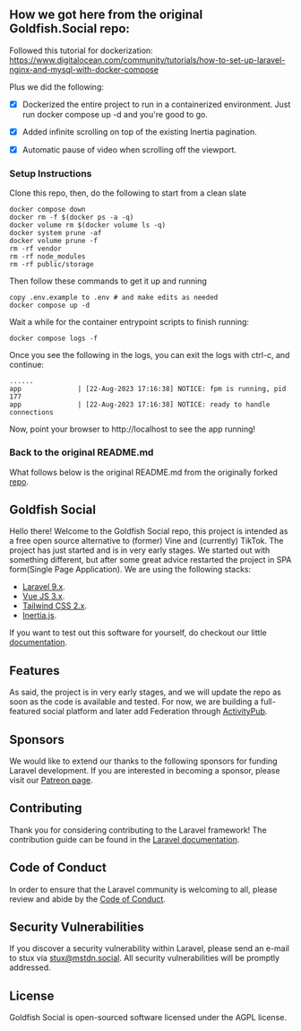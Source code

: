 ## How we got here from the original Goldfish.Social repo:
Followed this tutorial for dockerization:
https://www.digitalocean.com/community/tutorials/how-to-set-up-laravel-nginx-and-mysql-with-docker-compose

Plus we did the following:
- [x] Dockerized the entire project to run in a containerized environment.  Just run docker compose up -d and you're good to go.
- [x] Added infinite scrolling on top of the existing Inertia pagination.
- [x] Automatic pause of video when scrolling off the viewport.


### Setup Instructions

Clone this repo, then, do the following to start from a clean slate
```
docker compose down
docker rm -f $(docker ps -a -q)
docker volume rm $(docker volume ls -q)
docker system prune -af
docker volume prune -f
rm -rf vendor
rm -rf node_modules
rm -rf public/storage
```

Then follow these commands to get it up and running
```
copy .env.example to .env # and make edits as needed
docker compose up -d
```

Wait a while for the container entrypoint scripts to finish running:
```
docker compose logs -f
```

Once you see the following in the logs, you can exit the logs with ctrl-c, and continue:
```
......
app              | [22-Aug-2023 17:16:38] NOTICE: fpm is running, pid 177
app              | [22-Aug-2023 17:16:38] NOTICE: ready to handle connections
```

Now, point your browser to http://localhost to see the app running!

### Back to the original README.md
What follows below is the original README.md from the originally forked [repo](https://github.com/Goldfish-Social/Goldfish).

## Goldfish Social

Hello there! Welcome to the Goldfish Social repo, this project is intended as a free open source alternative to (former) Vine and (currently) TikTok. The project has just started and is in very early stages. We started out with something different, but after some great advice restarted the project in SPA form(Single Page Application). We are using the following stacks:

- [Laravel 9.x](https://laravel.com/).
- [Vue JS 3.x](https://vuejs.org/).
- [Tailwind CSS 2.x](https://tailwindcss.com/).
- [Inertia.js](https://inertiajs.com/).


If you want to test out this software for yourself, do checkout our little [documentation](/docs/install.md).


## Features

As said, the project is in very early stages, and we will update the repo as soon as the code is available and tested. For now, we are building a full-featured social platform and later add Federation through [ActivityPub](https://www.w3.org/TR/activitypub/). 

## Sponsors

We would like to extend our thanks to the following sponsors for funding Laravel development. If you are interested in becoming a sponsor, please visit our [Patreon page](https://patreon.com/GoldfishSocial).

## Contributing

Thank you for considering contributing to the Laravel framework! The contribution guide can be found in the [Laravel documentation](https://laravel.com/docs/contributions).

## Code of Conduct

In order to ensure that the Laravel community is welcoming to all, please review and abide by the [Code of Conduct](https://laravel.com/docs/contributions#code-of-conduct).

## Security Vulnerabilities

If you discover a security vulnerability within Laravel, please send an e-mail to stux via [stux@mstdn.social](mailto:stux@mstdn.social). All security vulnerabilities will be promptly addressed.

## License

Goldfish Social is open-sourced software licensed under the AGPL license.
